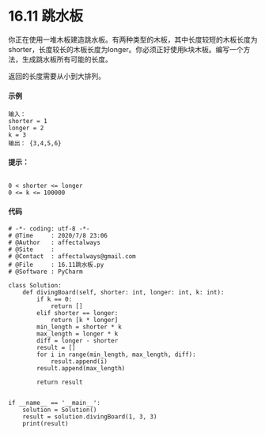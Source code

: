 # 16.11 跳水板




你正在使用一堆木板建造跳水板。有两种类型的木板，其中长度较短的木板长度为shorter，长度较长的木板长度为longer。你必须正好使用k块木板。编写一个方法，生成跳水板所有可能的长度。

返回的长度需要从小到大排列。

#### 示例

```
输入：
shorter = 1
longer = 2
k = 3
输出： {3,4,5,6}
```

#### 提示：

```

0 < shorter <= longer
0 <= k <= 100000

```


#### 代码
```
# -*- coding: utf-8 -*-
# @Time     : 2020/7/8 23:06
# @Author   : affectalways
# @Site     : 
# @Contact  : affectalways@gmail.com
# @File     : 16.11跳水板.py
# @Software : PyCharm 

class Solution:
    def divingBoard(self, shorter: int, longer: int, k: int):
        if k == 0:
            return []
        elif shorter == longer:
            return [k * longer]
        min_length = shorter * k
        max_length = longer * k
        diff = longer - shorter
        result = []
        for i in range(min_length, max_length, diff):
            result.append(i)
        result.append(max_length)

        return result


if __name__ == '__main__':
    solution = Solution()
    result = solution.divingBoard(1, 3, 3)
    print(result)

```
